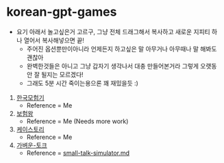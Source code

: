 # korean-gpt-games

* 요기 아래서 놀고싶은거 고르구, 그냥 전체 드래그해서 복사하고 새로운 지피티 하나 열어서 복사해넣으면 끝!
  * 주어진 옵션뿐만이아니라 언제든지 하고싶은 말 아무거나 아무때나 말 해봐도 괜찮아
  * 완벽한것들은 아니고 그냥 갑자기 생각나서 대충 만들어본거라 그렇게 오랫동안 잘 될지는 모르겠다!
  * 그래도 5분 시간 죽이는용으론 꽤 재밌을듯 :)

1. [한국모험기](adventure-in-korea.md)
    * Reference = Me
2. [보험왕](insurance-king.md)
    * Reference = Me (Needs more work)
3. [케이스토리](kayStory.md)
    * Reference = Me
4. [가벼운-토크](small-talk-simulator.md)
    * Reference = [small-talk-simulator.md](https://github.com/AdmTal/chat-gpt-games/blob/main/games/small-talk-simulator.md)
